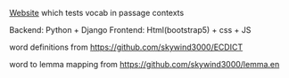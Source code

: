 [Website](https://adenchen27.pythonanywhere.com/index/) which tests vocab in passage contexts

Backend: Python + Django
Frontend: Html(bootstrap5) + css + JS

word definitions from https://github.com/skywind3000/ECDICT

word to lemma mapping from https://github.com/skywind3000/lemma.en



